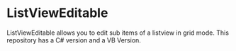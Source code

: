 # ListViewEditable
ListViewEditable allows you to edit sub items of a listview in grid mode. This repository has a C# version and a VB Version.
